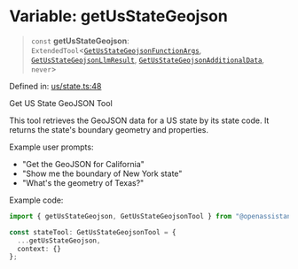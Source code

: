 # Variable: getUsStateGeojson

> `const` **getUsStateGeojson**: `ExtendedTool`\<[`GetUsStateGeojsonFunctionArgs`](../type-aliases/GetUsStateGeojsonFunctionArgs.md), [`GetUsStateGeojsonLlmResult`](../type-aliases/GetUsStateGeojsonLlmResult.md), [`GetUsStateGeojsonAdditionalData`](../type-aliases/GetUsStateGeojsonAdditionalData.md), `never`\>

Defined in: [us/state.ts:48](https://github.com/GeoDaCenter/openassistant/blob/2cb8f20a901f3385efeb40778248119c5e49db78/packages/osm/src/us/state.ts#L48)

Get US State GeoJSON Tool

This tool retrieves the GeoJSON data for a US state by its state code.
It returns the state's boundary geometry and properties.

Example user prompts:
- "Get the GeoJSON for California"
- "Show me the boundary of New York state"
- "What's the geometry of Texas?"

Example code:
```typescript
import { getUsStateGeojson, GetUsStateGeojsonTool } from "@openassistant/osm";

const stateTool: GetUsStateGeojsonTool = {
  ...getUsStateGeojson,
  context: {}
};
```
